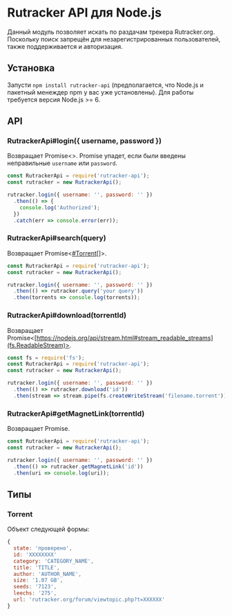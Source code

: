 # Rutracker API для Node.js
Данный модуль позволяет искать по раздачам трекера Rutracker.org. Поскольку поиск запрещён для незарегистрированных пользователей, также поддерживаетcя и авторизация.

## Установка
Запусти ```npm install rutracker-api``` (предполагается, что Node.js и пакетный менеждер npm у вас уже установлены). Для работы требуется версия Node.js >= 6.

## API

### RutrackerApi#login({ username, password })
Возвращает Promise<>. Promise упадет, если были введены неправильные `username` или `password`.

```js
const RutrackerApi = require('rutracker-api');
const rutracker = new RutrackerApi();

rutracker.login({ username: '', password: '' })
  .then(() => {
    console.log('Authorized');
  })
  .catch(err => console.error(err));
```

### RutrackerApi#search(query)
Возвращает Promise<[#Torrent](Torrent)[]>.

```js
const RutrackerApi = require('rutracker-api');
const rutracker = new RutrackerApi();

rutracker.login({ username: '', password: '' })
  .then(() => rutracker.query('your query'))
  .then(torrents => console.log(torrents));
```

### RutrackerApi#download(torrentId)
Возвращает Promise<[https://nodejs.org/api/stream.html#stream_readable_streams](fs.ReadableStream)>.

```js
const fs = require('fs');
const RutrackerApi = require('rutracker-api');
const rutracker = new RutrackerApi();

rutracker.login({ username: '', password: '' })
  .then(() => rutracker.download('id'))
  .then(stream => stream.pipe(fs.createWriteStream('filename.torrent')));
```

### RutrackerApi#getMagnetLink(torrentId)
Возвращает Promise<string>.

```js
const RutrackerApi = require('rutracker-api');
const rutracker = new RutrackerApi();

rutracker.login({ username: '', password: '' })
  .then(() => rutracker.getMagnetLink('id'))
  .then(uri => console.log(uri));
```


## Типы

### Torrent
Объект следующей формы:
```js
{
  state: 'проверено',
  id: 'XXXXXXXX'
  category: 'CATEGORY_NAME',
  title: 'TITLE',
  author: 'AUTHOR_NAME',
  size: '1.07 GB',
  seeds: '7123',
  leechs: '275',
  url: 'rutracker.org/forum/viewtopic.php?t=XXXXXX'
}
```
